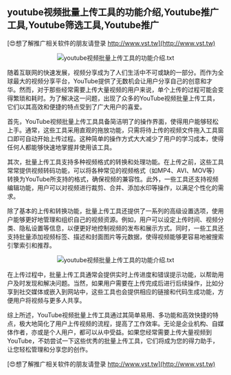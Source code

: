 ## **youtube视频批量上传工具的功能介绍,Youtube推广工具,Youtube筛选工具,Youtube推广**

[😍想了解推广相关软件的朋友请登录 http://www.vst.tw](http://www.vst.tw)

 <center><img src="https://vst.tw/MP4/tuiguang/png/4.png" alt="youtube视频批量上传工具的功能介绍.txt"></center>

随着互联网的快速发展，视频分享成为了人们生活中不可或缺的一部分。而作为全球最大的视频分享平台，YouTube提供了无数机会让用户分享自己的创意和才华。然而，对于那些经常需要上传大量视频的用户来说，单个上传的过程可能会变得繁琐和耗时。为了解决这一问题，出现了众多的YouTube视频批量上传工具，它们以其高效和便捷的特点受到了广大用户的喜爱。

首先，YouTube视频批量上传工具具备简洁明了的操作界面，使得用户能够轻松上手。通常，这些工具采用直观的拖放功能，只需将待上传的视频文件拖入工具窗口即可自动开始上传过程。这种简单的操作方式大大减少了用户的学习成本，使得任何人都能够快速地掌握并使用该工具。

其次，批量上传工具支持多种视频格式的转换和处理功能。在上传之前，这些工具常常提供视频转码功能，可以将各种常见的视频格式（如MP4、AVI、MOV等）转换为YouTube所支持的格式，确保视频的兼容性。此外，一些工具还支持视频编辑功能，用户可以对视频进行裁剪、合并、添加水印等操作，以满足个性化的需求。

除了基本的上传和转换功能，批量上传工具还提供了一系列的高级设置选项，使用户能够更好地管理和组织自己的视频资源。例如，用户可以设定上传时间、视频分类、隐私设置等信息，以便更好地控制视频的发布和展示方式。同时，一些工具还支持批量添加视频标签、描述和封面图片等元数据，使得视频能够更容易地被搜索引擎索引和推荐。

 <center><img src="https://vst.tw/MP4/tuiguang/png/2.png" alt="youtube视频批量上传工具的功能介绍.txt"></center>

在上传过程中，批量上传工具通常会提供实时上传进度和错误提示功能，以帮助用户及时发现和解决问题。当然，如果用户需要在上传完成后进行后续操作，比如分享到社交媒体或嵌入到网站中，这些工具也会提供相应的链接和代码生成功能，方便用户将视频与更多人共享。

综上所述，YouTube视频批量上传工具通过其简单易用、多功能和高效快捷的特点，极大地简化了用户上传视频的流程，提高了工作效率。无论是企业机构、自媒体作者，亦或是个人用户，都可以从中受益。如果您经常需要上传大量视频到YouTube，不妨尝试一下这些优秀的批量上传工具，它们将成为您的得力助手，让您轻松管理和分享您的创作。

[😍想了解推广相关软件的朋友请登录 http://www.vst.tw](http://www.vst.tw)



